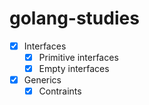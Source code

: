 # golang-studies

- [x] Interfaces
    - [x] Primitive interfaces
    - [x] Empty interfaces
- [x] Generics
    - [x] Contraints